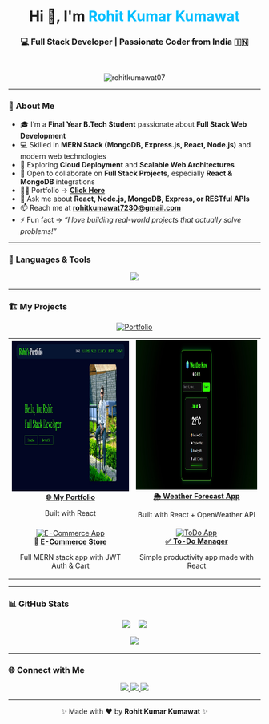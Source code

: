 <!-- Modern GitHub Profile README with Project Showcase -->
<h1 align="center">Hi 👋, I'm <span style="color:#00BFFF;">Rohit Kumar Kumawat</span></h1>
<h3 align="center">💻 Full Stack Developer | Passionate Coder from India 🇮🇳</h3>

<br/>

<p align="center">
  <img src="https://komarev.com/ghpvc/?username=rohitkumawat07&label=Profile%20Views&color=00BFFF&style=flat-square" alt="rohitkumawat07" />
</p>

---

### 🚀 **About Me**

- 🎓 I’m a **Final Year B.Tech Student** passionate about **Full Stack Web Development**  
- 💻 Skilled in **MERN Stack (MongoDB, Express.js, React, Node.js)** and modern web technologies  
- 🌱 Exploring **Cloud Deployment** and **Scalable Web Architectures**  
- 🤝 Open to collaborate on **Full Stack Projects**, especially **React & MongoDB** integrations  
- 👨‍💻 Portfolio → [**Click Here**](https://my-portfolio-ten-zeta-22.vercel.app/)  
- 💬 Ask me about **React, Node.js, MongoDB, Express, or RESTful APIs**  
- 📫 Reach me at **rohitkumawat7230@gmail.com**  
- ⚡ Fun fact → *“I love building real-world projects that actually solve problems!”*


---

### 🧠 **Languages & Tools**
<p align="center">
  <img src="https://skillicons.dev/icons?i=html,css,js,react,nodejs,express,mongodb,java,python,git,bootstrap,tailwind,mysql,aws&theme=light" />
</p>

---

### 🏗️ **My Projects**

<p align="center">
  <a href="https://my-portfolio-ten-zeta-22.vercel.app/" target="_blank">
    <img src="https://img.shields.io/badge/🌐_Visit_My_Portfolio-blue?style=for-the-badge" alt="Portfolio"/>
  </a>
</p>

<table align="center">
  <tr>
    <td align="center">
     <a href="https://my-portfolio-ten-zeta-22.vercel.app/" target="_blank">
        <img src="https://github.com/rohitkumawat07/rohitkumawat07/blob/main/portfolio.jpg?raw=true" width="400px" height="300px" alt="Weather App"/>
        <br/>
        <b>🌐 My Portfolio</b>
      </a>
      <p>Built with React</p>
    </td>
   <td align="center">
  <a href="https://rohitkumawat07.github.io/weather-app/" target="_blank">
    <img src="https://github.com/rohitkumawat07/rohitkumawat07/blob/main/weatherapp.jpg?raw=true" width="400px" height="300px" alt="Weather App"/>
    <br/>
    <b>🌦️ Weather Forecast App</b>
  </a>
  <p>Built with React + OpenWeather API</p>
</td>

  </tr>
  <tr>
    <td align="center">
      <a href="https://ecommerce-rohit07.vercel.app/" target="_blank">
        <img src="https://i.ibb.co/0r9p5Vv/ecommerce.jpg" width="250px" alt="E-Commerce App"/>
        <br/>
        <b>🛒 E-Commerce Store</b>
      </a>
      <p>Full MERN stack app with JWT Auth & Cart</p>
    </td>
    <td align="center">
      <a href="https://github.com/rohitkumawat07/todo-react-app" target="_blank">
        <img src="https://i.ibb.co/GvpKH1P/todoapp.jpg" width="250px" alt="ToDo App"/>
        <br/>
        <b>✅ To-Do Manager</b>
      </a>
      <p>Simple productivity app made with React</p>
    </td>
  </tr>
</table>

---

### 📊 **GitHub Stats**
<p align="center">
  <img src="https://github-readme-stats.vercel.app/api?username=rohitkumawat07&show_icons=true&theme=tokyonight&hide_border=true" height="150px"/>
  &nbsp;&nbsp;
  <img src="https://github-readme-stats.vercel.app/api/top-langs/?username=rohitkumawat07&layout=compact&theme=tokyonight&hide_border=true" height="150px"/>
</p>

<p align="center">
  <img src="https://github-readme-streak-stats.herokuapp.com/?user=rohitkumawat07&theme=tokyonight&hide_border=true" height="150px" />
</p>

---

### 🌐 **Connect with Me**
<p align="center">
  <a href="https://linkedin.com/in/rohit-kumar-kumawat" target="_blank">
    <img src="https://img.shields.io/badge/LinkedIn-0077B5?style=for-the-badge&logo=linkedin&logoColor=white"/>
  </a>
  <a href="mailto:rohitkumawat7230@gmail.com" target="_blank">
    <img src="https://img.shields.io/badge/Gmail-D14836?style=for-the-badge&logo=gmail&logoColor=white"/>
  </a>
  <a href="https://github.com/rohitkumawat07" target="_blank">
    <img src="https://img.shields.io/badge/GitHub-181717?style=for-the-badge&logo=github&logoColor=white"/>
  </a>
</p>

---

<p align="center">✨ Made with ❤️ by <b>Rohit Kumar Kumawat</b> ✨</p>
